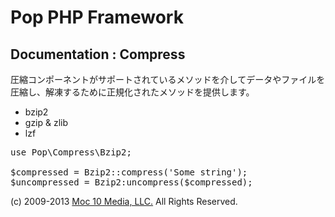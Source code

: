 Pop PHP Framework
=================

Documentation : Compress
------------------------

圧縮コンポーネントがサポートされているメソッドを介してデータやファイルを圧縮し、解凍するために正規化されたメソッドを提供します。

* bzip2
* gzip &amp; zlib
* lzf

<pre>
use Pop\Compress\Bzip2;

$compressed = Bzip2::compress('Some string');
$uncompressed = Bzip2:uncompress($compressed);
</pre>

(c) 2009-2013 [Moc 10 Media, LLC.](http://www.moc10media.com) All Rights Reserved.
